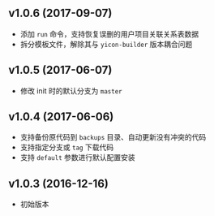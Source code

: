 ## v1.0.6 (2017-09-07)
+ 添加 `run` 命令，支持恢复误删的用户项目关联关系表数据
+ 拆分模板文件，解除其与 `yicon-builder` 版本耦合问题

## v1.0.5 (2017-06-07)
+ 修改 init 时的默认分支为 `master`

## v1.0.4 (2017-06-06)
+ 支持备份原代码到 `backups` 目录、自动更新没有冲突的代码
+ 支持指定分支或 `tag` 下载代码
+ 支持 `default` 参数进行默认配置安装

## v1.0.3 (2016-12-16)
+ 初始版本
